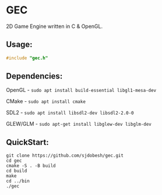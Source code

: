 # GEC
2D Game Engine written in C & OpenGL.

## Usage:
```c
#include "gec.h"
```

## Dependencies:

OpenGL - `sudo apt install build-essential libgl1-mesa-dev`

CMake - `sudo apt install cmake`

SDL2 - `sudo apt install libsdl2-dev libsdl2-2.0-0`

GLEW/GLM - `sudo apt-get install libglew-dev libglm-dev `


## QuickStart:

```
git clone https://github.com/sjdobesh/gec.git
cd gec
cmake -S . -B build
cd build
make
cd ../bin
./gec
```
